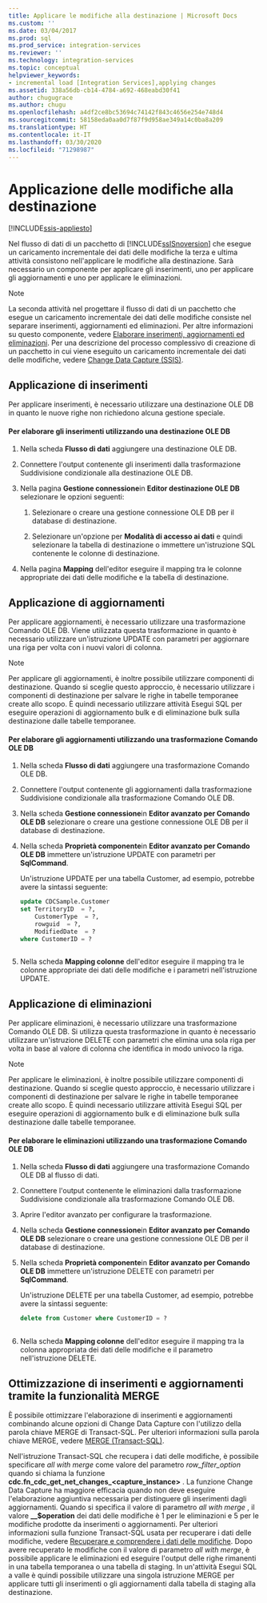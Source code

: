 ```yaml
---
title: Applicare le modifiche alla destinazione | Microsoft Docs
ms.custom: ''
ms.date: 03/04/2017
ms.prod: sql
ms.prod_service: integration-services
ms.reviewer: ''
ms.technology: integration-services
ms.topic: conceptual
helpviewer_keywords:
- incremental load [Integration Services],applying changes
ms.assetid: 338a56db-cb14-4784-a692-468eabd30f41
author: chugugrace
ms.author: chugu
ms.openlocfilehash: a4df2ce8bc53694c74142f843c4656e254e748d4
ms.sourcegitcommit: 58158eda0aa0d7f87f9d958ae349a14c0ba8a209
ms.translationtype: HT
ms.contentlocale: it-IT
ms.lasthandoff: 03/30/2020
ms.locfileid: "71298987"
---
```

# <a name="apply-the-changes-to-the-destination"></a>Applicazione delle modifiche alla destinazione

[!INCLUDE[ssis-appliesto](../../includes/ssis-appliesto-ssvrpluslinux-asdb-asdw-xxx.md)]


  Nel flusso di dati di un pacchetto di [!INCLUDE[ssISnoversion](../../includes/ssisnoversion-md.md)] che esegue un caricamento incrementale dei dati delle modifiche la terza e ultima attività consistono nell'applicare le modifiche alla destinazione. Sarà necessario un componente per applicare gli inserimenti, uno per applicare gli aggiornamenti e uno per applicare le eliminazioni.  
  
> [!NOTE]  
>  La seconda attività nel progettare il flusso di dati di un pacchetto che esegue un caricamento incrementale dei dati delle modifiche consiste nel separare inserimenti, aggiornamenti ed eliminazioni. Per altre informazioni su questo componente, vedere [Elaborare inserimenti, aggiornamenti ed eliminazioni](../../integration-services/change-data-capture/process-inserts-updates-and-deletes.md). Per una descrizione del processo complessivo di creazione di un pacchetto in cui viene eseguito un caricamento incrementale dei dati delle modifiche, vedere [Change Data Capture &#40;SSIS&#41;](../../integration-services/change-data-capture/change-data-capture-ssis.md).  
  
## <a name="applying-inserts"></a>Applicazione di inserimenti  
 Per applicare inserimenti, è necessario utilizzare una destinazione OLE DB in quanto le nuove righe non richiedono alcuna gestione speciale.  
  
#### <a name="to-process-inserts-by-using-an-ole-db-destination"></a>Per elaborare gli inserimenti utilizzando una destinazione OLE DB  
  
1.  Nella scheda **Flusso di dati** aggiungere una destinazione OLE DB.  
  
2.  Connettere l'output contenente gli inserimenti dalla trasformazione Suddivisione condizionale alla destinazione OLE DB.  
  
3.  Nella pagina **Gestione connessione**in **Editor destinazione OLE DB** selezionare le opzioni seguenti:  
  
    1.  Selezionare o creare una gestione connessione OLE DB per il database di destinazione.  
  
    2.  Selezionare un'opzione per **Modalità di accesso ai dati** e quindi selezionare la tabella di destinazione o immettere un'istruzione SQL contenente le colonne di destinazione.  
  
4.  Nella pagina **Mapping** dell'editor eseguire il mapping tra le colonne appropriate dei dati delle modifiche e la tabella di destinazione.  
  
## <a name="applying-updates"></a>Applicazione di aggiornamenti  
 Per applicare aggiornamenti, è necessario utilizzare una trasformazione Comando OLE DB. Viene utilizzata questa trasformazione in quanto è necessario utilizzare un'istruzione UPDATE con parametri per aggiornare una riga per volta con i nuovi valori di colonna.  
  
> [!NOTE]  
>  Per applicare gli aggiornamenti, è inoltre possibile utilizzare componenti di destinazione. Quando si sceglie questo approccio, è necessario utilizzare i componenti di destinazione per salvare le righe in tabelle temporanee create allo scopo. È quindi necessario utilizzare attività Esegui SQL per eseguire operazioni di aggiornamento bulk e di eliminazione bulk sulla destinazione dalle tabelle temporanee.  
  
#### <a name="to-process-updates-by-using-an-ole-db-command-transformation"></a>Per elaborare gli aggiornamenti utilizzando una trasformazione Comando OLE DB  
  
1.  Nella scheda **Flusso di dati** aggiungere una trasformazione Comando OLE DB.  
  
2.  Connettere l'output contenente gli aggiornamenti dalla trasformazione Suddivisione condizionale alla trasformazione Comando OLE DB.  
  
3.  Nella scheda **Gestione connessione**in **Editor avanzato per Comando OLE DB** selezionare o creare una gestione connessione OLE DB per il database di destinazione.  
  
4.  Nella scheda **Proprietà componente**in **Editor avanzato per Comando OLE DB** immettere un'istruzione UPDATE con parametri per **SqlCommand**.  
  
     Un'istruzione UPDATE per una tabella Customer, ad esempio, potrebbe avere la sintassi seguente:  
  
    ```sql
    update CDCSample.Customer  
    set TerritoryID  = ?,  
        CustomerType  = ?,  
        rowguid  = ?,  
        ModifiedDate  = ?  
    where CustomerID = ?  
  
    ```  
  
5.  Nella scheda **Mapping colonne** dell'editor eseguire il mapping tra le colonne appropriate dei dati delle modifiche e i parametri nell'istruzione UPDATE.  
  
## <a name="applying-deletes"></a>Applicazione di eliminazioni  
 Per applicare eliminazioni, è necessario utilizzare una trasformazione Comando OLE DB. Si utilizza questa trasformazione in quanto è necessario utilizzare un'istruzione DELETE con parametri che elimina una sola riga per volta in base al valore di colonna che identifica in modo univoco la riga.  
  
> [!NOTE]  
>  Per applicare le eliminazioni, è inoltre possibile utilizzare componenti di destinazione. Quando si sceglie questo approccio, è necessario utilizzare i componenti di destinazione per salvare le righe in tabelle temporanee create allo scopo. È quindi necessario utilizzare attività Esegui SQL per eseguire operazioni di aggiornamento bulk e di eliminazione bulk sulla destinazione dalle tabelle temporanee.  
  
#### <a name="to-process-deletes-by-using-an-ole-db-command-transformation"></a>Per elaborare le eliminazioni utilizzando una trasformazione Comando OLE DB  
  
1.  Nella scheda **Flusso di dati** aggiungere una trasformazione Comando OLE DB al flusso di dati.  
  
2.  Connettere l'output contenente le eliminazioni dalla trasformazione Suddivisione condizionale alla trasformazione Comando OLE DB.  
  
3.  Aprire l'editor avanzato per configurare la trasformazione.  
  
4.  Nella scheda **Gestione connessione**in **Editor avanzato per Comando OLE DB** selezionare o creare una gestione connessione OLE DB per il database di destinazione.  
  
5.  Nella scheda **Proprietà componente**in **Editor avanzato per Comando OLE DB** immettere un'istruzione DELETE con parametri per **SqlCommand**.  
  
     Un'istruzione DELETE per una tabella Customer, ad esempio, potrebbe avere la sintassi seguente:  
  
    ```sql
    delete from Customer where CustomerID = ?  
  
    ```  
  
6.  Nella scheda **Mapping colonne** dell'editor eseguire il mapping tra la colonna appropriata dei dati delle modifiche e il parametro nell'istruzione DELETE.  
  
## <a name="optimizing-inserts-and-updates-by-using-merge-functionality"></a>Ottimizzazione di inserimenti e aggiornamenti tramite la funzionalità MERGE  
 È possibile ottimizzare l'elaborazione di inserimenti e aggiornamenti combinando alcune opzioni di Change Data Capture con l'utilizzo della parola chiave MERGE di Transact-SQL. Per ulteriori informazioni sulla parola chiave MERGE, vedere [MERGE &#40;Transact-SQL&#41;](../../t-sql/statements/merge-transact-sql.md).  
  
 Nell'istruzione Transact-SQL che recupera i dati delle modifiche, è possibile specificare *all with merge* come valore del parametro *row_filter_option* quando si chiama la funzione **cdc.fn_cdc_get_net_changes_<capture_instance>** . La funzione Change Data Capture ha maggiore efficacia quando non deve eseguire l'elaborazione aggiuntiva necessaria per distinguere gli inserimenti dagli aggiornamenti. Quando si specifica il valore di parametro *all with merge* , il valore **__$operation** dei dati delle modifiche è 1 per le eliminazioni e 5 per le modifiche prodotte da inserimenti o aggiornamenti. Per ulteriori informazioni sulla funzione Transact-SQL usata per recuperare i dati delle modifiche, vedere [Recuperare e comprendere i dati delle modifiche](../../integration-services/change-data-capture/retrieve-and-understand-the-change-data.md). Dopo avere recuperato le modifiche con il valore di parametro *all with merge*, è possibile applicare le eliminazioni ed eseguire l'output delle righe rimanenti in una tabella temporanea o una tabella di staging. In un'attività Esegui SQL a valle è quindi possibile utilizzare una singola istruzione MERGE per applicare tutti gli inserimenti o gli aggiornamenti dalla tabella di staging alla destinazione.  
  
  
